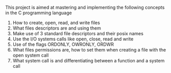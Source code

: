 This project is aimed at mastering and implementing the following concepts in the C programming language
1) How to create, open, read, and write files
2) What files descriptors are and using them
3) Make use of 3 standard file descriptors and their posix names
4) Use the I/O systems calls like open, close, read and write
5) Use of the flags ORDONLY, OWRONLY, ORDWR
6) What files permissions are, how to set them when creating a file with the open system call
7) What system call is and differentiating between a function and a system call
